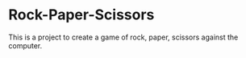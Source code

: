 # Rock-Paper-Scissors

This is a project to create a game of rock, paper, scissors against the computer.
